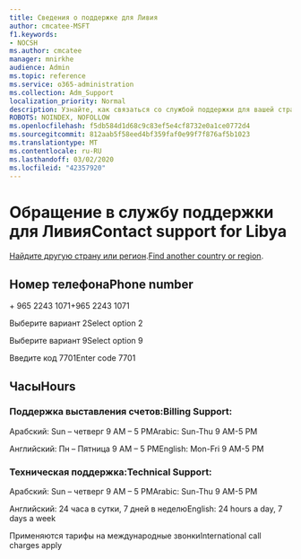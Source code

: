 ```yaml
---
title: Сведения о поддержке для Ливия
author: cmcatee-MSFT
f1.keywords:
- NOCSH
ms.author: cmcatee
manager: mnirkhe
audience: Admin
ms.topic: reference
ms.service: o365-administration
ms.collection: Adm_Support
localization_priority: Normal
description: Узнайте, как связаться со службой поддержки для вашей страны или региона.
ROBOTS: NOINDEX, NOFOLLOW
ms.openlocfilehash: f5db584d1d68c9c83ef5e4cf8732e0a1ce0772d4
ms.sourcegitcommit: 812aab5f58eed4bf359faf0e99f7f876af5b1023
ms.translationtype: MT
ms.contentlocale: ru-RU
ms.lasthandoff: 03/02/2020
ms.locfileid: "42357920"
---
```

# <a name="contact-support-for-libya"></a><span data-ttu-id="c6087-103">Обращение в службу поддержки для Ливия</span><span class="sxs-lookup"><span data-stu-id="c6087-103">Contact support for Libya</span></span>

<span data-ttu-id="c6087-104">[Найдите другую страну или регион](../contact-support-for-business-products.md).</span><span class="sxs-lookup"><span data-stu-id="c6087-104">[Find another country or region](../contact-support-for-business-products.md).</span></span>

## <a name="phone-number"></a><span data-ttu-id="c6087-105">Номер телефона</span><span class="sxs-lookup"><span data-stu-id="c6087-105">Phone number</span></span>
<span data-ttu-id="c6087-106">+ 965 2243 1071</span><span class="sxs-lookup"><span data-stu-id="c6087-106">+965 2243 1071</span></span>

<span data-ttu-id="c6087-107">Выберите вариант 2</span><span class="sxs-lookup"><span data-stu-id="c6087-107">Select option 2</span></span>

<span data-ttu-id="c6087-108">Выберите вариант 9</span><span class="sxs-lookup"><span data-stu-id="c6087-108">Select option 9</span></span>

<span data-ttu-id="c6087-109">Введите код 7701</span><span class="sxs-lookup"><span data-stu-id="c6087-109">Enter code 7701</span></span>

## <a name="hours"></a><span data-ttu-id="c6087-110">Часы</span><span class="sxs-lookup"><span data-stu-id="c6087-110">Hours</span></span>
### <a name="billing-support"></a><span data-ttu-id="c6087-111">Поддержка выставления счетов:</span><span class="sxs-lookup"><span data-stu-id="c6087-111">Billing Support:</span></span>

<span data-ttu-id="c6087-112">Арабский: Sun – четверг 9 AM – 5 PM</span><span class="sxs-lookup"><span data-stu-id="c6087-112">Arabic: Sun-Thu 9 AM-5 PM</span></span>

<span data-ttu-id="c6087-113">Английский: Пн – Пятница 9 AM – 5 PM</span><span class="sxs-lookup"><span data-stu-id="c6087-113">English: Mon-Fri 9 AM-5 PM</span></span>

### <a name="technical-support"></a><span data-ttu-id="c6087-114">Техническая поддержка:</span><span class="sxs-lookup"><span data-stu-id="c6087-114">Technical Support:</span></span>

<span data-ttu-id="c6087-115">Арабский: Sun – четверг 9 AM – 5 PM</span><span class="sxs-lookup"><span data-stu-id="c6087-115">Arabic: Sun-Thu 9 AM-5 PM</span></span>

<span data-ttu-id="c6087-116">Английский: 24 часа в сутки, 7 дней в неделю</span><span class="sxs-lookup"><span data-stu-id="c6087-116">English: 24 hours a day, 7 days a week</span></span>

<span data-ttu-id="c6087-117">Применяются тарифы на международные звонки</span><span class="sxs-lookup"><span data-stu-id="c6087-117">International call charges apply</span></span>
